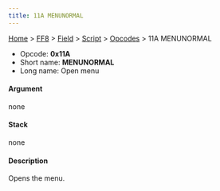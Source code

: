 ```yaml
---
title: 11A MENUNORMAL
---
```


[Home](/Main%20Page.md) > [FF8](/FF8.md) > [Field](/FF8/Field.md) > [Script](/FF8/Field/Script.md) > [Opcodes](/FF8/Field/Script/Opcodes.md) > 11A MENUNORMAL

-   Opcode: **0x11A**
-   Short name: **MENUNORMAL**
-   Long name: Open menu

#### Argument

none

#### Stack

none

#### Description

Opens the menu.
